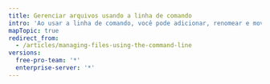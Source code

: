 ```yaml
---
title: Gerenciar arquivos usando a linha de comando
intro: 'Ao usar a linha de comando, você pode adicionar, renomear e mover arquivos em um repositório.'
mapTopic: true
redirect_from:
  - /articles/managing-files-using-the-command-line
versions:
  free-pro-team: '*'
  enterprise-server: '*'
---
```


